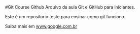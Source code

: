 #Git Course
Github
Arquivo da aula Git e GitHub para iniciantes.

Este é um repositorio teste para ensinar como git funciona.

Saiba mais em www.google.com.br
